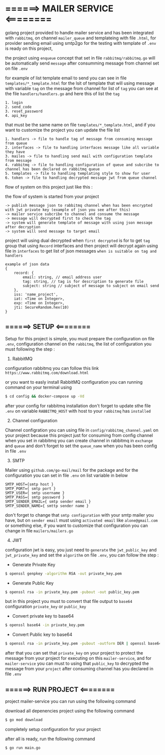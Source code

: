 # ======> MAILER SERVICE <========
golang project provided to handle mailer service and has been integrated with `rabbitmq`, on channel `mailer_queue` and templateing with file `.html`, for provider sending email using smtp2go for the testing with template of `.env` is ready on this project,

the project using `enqueue` concept that set in file `rabbitmq/rabbitmq.go` will be automatically send `message` after consumming message from channel set on file `.env`

for example of list template email to send you can see in file `templates/*_template.html` for the lsit of template that will using message with variable `tag` on the message from channel for list of `tag` you can see at the file `handlers/handlers.go` and here this of list the `tag`
    
    1. login
    2. send_code
    3. reset_password
    4. api_key

that must be the same name on file `templates/*_template.html`, and if you want to customize the project you can update the file list

    1. handlers -> file to handle tag of message from consuming message from queue
    2. interfaces -> file to handling interfaces message like all variable they have
    3. mailes -> file to handling send mail with configuration template from message
    4. rabbitmq -> file to handling configuration of queue and subcribe to channel has been declared on rabbitmq queue
    5. templates -> file to handling templating style to show for user
    6. token -> file to handling decrypted message jwt from queue channel

flow of system on this project just like this :

the flow of system is started from your project

```
-> publish message json to rabbitmq channel when has been encrypted with jwt private key (example of json you see after this)
-> mailer service subcribe to channel and consume the message
-> message will decrypted first to check the tag 
-> system will generate template of message with using json message after decryption
-> system will send message to target email
```

project will using dual decrypted when `first decrypted` is for to get `tag` group that using `Record` interfaces and then project will decrypt again using file in `interfaces` to get list of json messages `when is suitable on tag and handlers`

```
example of json data
{
    record: {
        email: string, // email address user
        tag: string, // tag is for description to generate file
        subject: string // subject of message to subject on email send
    },
    iss: 'name_project',
    iat: <Time on Integer>,
    exp: <Time on Integer>,
    jti: SecureRandom.hex(10)
}
```

## ======> SETUP <========
Setup for this project is simple, you must prepare the configuration on file `.env`, configuration channel on the `rabbitmq`, the list of configuration you must following the step :
    
1. RabbitMQ

configuration rabbitmq you can follow this link `https://www.rabbitmq.com/download.html`

or you want to easly install RabbitMQ configuration you can running command on your terminal using

```bash
$ cd config && docker-compose up -Vd
```
after your config for rabbitmq installation don't forget to update sthe file `.env` on variable `RABBITMQ_HOST` with host to your `rabbitmq` has `installed`

2. Channel configuration

Channel configration you can using file in `config/rabbitmq_channel.yaml` on your project because this project just for consuming from config channel when you set in rabbitmq
you can create channel in rabbitmq in `exchange` and `queue` and don't forget to set the `queue_name` when you has been config in file `.env`

3. SMTP

Mailer using `github.com/go-mail/mail` for the package and for the configuration you can set in file `.env` on list variable in below
```
SMTP_HOST={smtp host }
SMTP_PORT={ smtp port }
SMTP_USER={ smtp username }
SMTP_PASS={ smtp password }
SMTP_SENDER_EMAIL={ smtp sender email }
SMTP_SENDER_NAME={ smttp sender name }
```
don't forget to change that `smtp configuration` with your smtp mailer you have, but on `sender email` must using `activated email` like `alone@gmail.com` or something else, if you want to customize that configuration you can change in file `mailers/mailers.go`

4. JWT

configuration jwt is easy, you just need to `generate` the `jwt_public_key` and `jwt_private_key` and set the `algorithm` on file `.env`, you can follow the step :

- Generate Private Key
```bash
$ openssl genpkey -algorithm RSA -out private_key.pem
```

- Generate Public Key
```bash
$ openssl rsa -in private_key.pem -pubout -out public_key.pem
```

but in this project you must to convert that file output to `base64` configuration `private_key` or `public_key`
- Convert private key to base64
```bash
$ openssl base64 -in private_key.pem
```
- Convert Public key to base64
```bash
$ openssl rsa -in private_key.pem -pubout -outform DER | openssl base64 -A
```

after that you can set that `private_key` on your project to protect the message from your project for executing on this `mailer-service`, and for `mailer-service` you can must to using that `public_key` to decrypted the message from your `project` after consuming channel has you declared in file `.env`

## ======> RUN PROJECT <========

project mailer-service you can run using the following command

download all depenencies project using the following command
```bash
$ go mod download
```

completely setup configuration for your project

after all is ready, run the following command
```bash
$ go run main.go
```